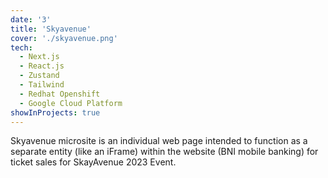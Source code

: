 ```yaml
---
date: '3'
title: 'Skyavenue'
cover: './skyavenue.png'
tech:
  - Next.js
  - React.js
  - Zustand
  - Tailwind
  - Redhat Openshift
  - Google Cloud Platform
showInProjects: true
---
```


Skyavenue microsite is an individual web page intended to function as a separate entity (like an iFrame) within the website (BNI mobile banking) for ticket sales for SkayAvenue 2023 Event.
